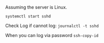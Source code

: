 Assuming the server is Linux.

`systemctl start sshd`

Check Log if cannot log:
`journalctl -t sshd`

When you can log via password
`ssh-copy-id`


